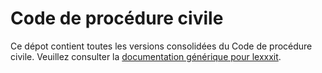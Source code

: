 # Code de procédure civile

Ce dépot contient toutes les versions consolidées du Code de procédure civile. Veuillez consulter la [documentation générique pour lexxxit](https://github.com/lexxxit/documentation).
